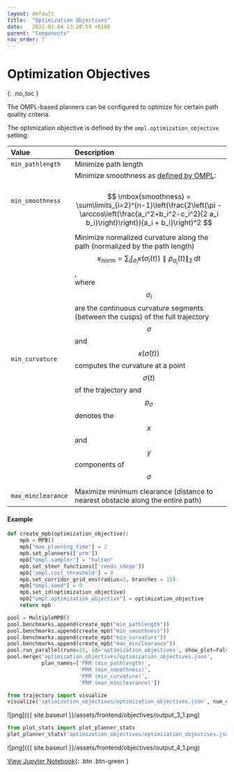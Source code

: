 ```yaml
---
layout: default
title:  "Optimization Objectives"
date:   2021-01-04 13:20:59 +0100
parent: "Components"
nav_order: 7
---
```


# Optimization Objectives
{: .no_toc }

The OMPL-based planners can be configured to optimize for certain path quality criteria.

<script type="text/javascript" id="MathJax-script" async
  src="https://cdn.jsdelivr.net/npm/mathjax@3/es5/tex-chtml.js">
</script>

The optimization objective is defined by the `ompl.optimization_objective` setting:

| Value           | Description        |
|:----------------|:-------------------|
| `min_pathlength`       | Minimize path length |
| `min_smoothness`       | Minimize smoothness as [defined by OMPL](https://ompl.kavrakilab.org/classompl_1_1geometric_1_1PathGeometric.html#a10b135957051a6923a8a1f4e23b10453): <br/><br/> $$ \mbox{smoothness} = \sum\limits_{i=2}^{n-1}\left(\frac{2\left(\pi - \arccos\left(\frac{a_i^2+b_i^2-c_i^2}{2 a_i b_i}\right)\right)}{a_i + b_i}\right)^2 $$ |
| `min_curvature`        | Minimize normalized curvature along the path (normalized by the path length) <br/> $$\kappa_\mathrm{norm}=\sum_i\int_{\sigma_i}\kappa(\dot{\sigma}_i(t))\parallel\dot{p}_{\sigma_i}(t)\parallel_2\,dt$$,<br/> where $$\sigma_i$$ are the continuous curvature segments (between the cusps) of the full trajectory $$\sigma$$ and $$\kappa(\dot{\sigma}(t))$$ computes the curvature at a point $$\sigma(t)$$ of the trajectory and $$p_\sigma$$ denotes the $$x$$ and $$y$$ components of $$\sigma$$ |
| `max_minclearance`     | Maximize minimum clearance (distance to nearest obstacle along the entire path) |


#### Example

```python
def create_mpb(optimization_objective):
    mpb = MPB()
    mpb["max_planning_time"] = 2
    mpb.set_planners(['prm'])
    mpb["ompl.sampler"] = "halton"
    mpb.set_steer_functions(['reeds_shepp'])
    mpb['ompl.cost_threshold'] = 0
    mpb.set_corridor_grid_env(radius=5, branches = 15)
    mpb["ompl.seed"] = 0
    mpb.set_id(optimization_objective)
    mpb["ompl.optimization_objective"] = optimization_objective
    return mpb

pool = MultipleMPB()
pool.benchmarks.append(create_mpb("min_pathlength"))
pool.benchmarks.append(create_mpb("min_smoothness"))
pool.benchmarks.append(create_mpb("min_curvature"))
pool.benchmarks.append(create_mpb("max_minclearance"))
pool.run_parallel(runs=25, id='optimization_objectives', show_plot=False)
pool.merge('optimization_objectives/optimization_objectives.json', 
           plan_names=['PRM (min_pathlength)',
                       'PRM (min_smoothness)',
                       'PRM (min_curvature)',
                       'PRM (max_minclearance)'])
```



```python
from trajectory import visualize
visualize('optimization_objectives/optimization_objectives.json', num_colors=10)
```
    
![png]({{ site.baseurl }}/assets/frontend/objectives/output_3_1.png)
    



```python
from plot_stats import plot_planner_stats
plot_planner_stats('optimization_objectives/optimization_objectives.json', num_colors=10)
```
    
![png]({{ site.baseurl }}/assets/frontend/objectives/output_4_1.png)

[View Jupyter Notebook](https://github.com/eric-heiden/mpb/blob/master/plotting/Optimization%20Objective.ipynb){: .btn .btn-green }
